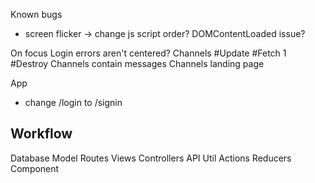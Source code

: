 Known bugs

- screen flicker -> change js script order? DOMContentLoaded issue?

On focus
Login
errors aren't centered?
Channels
#Update
#Fetch 1
#Destroy
Channels contain messages
Channels landing page

App

- change /login to /signin

## Workflow

Database
Model
Routes
Views
Controllers
API Util
Actions
Reducers
Component
